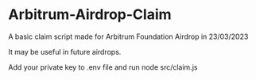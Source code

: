 # Arbitrum-Airdrop-Claim
A basic claim script made for Arbitrum Foundation Airdrop in 23/03/2023

It may be useful in future airdrops.

Add your private key to .env file and run node src/claim.js

